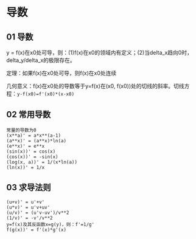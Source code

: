 # 导数

## 01 导数

y = f(x)在x0处可导，则：(1)f(x)在x0的领域内有定义；(2)当delta_x趋向0时，delta_y/delta_x的极限存在。

定理：如果f(x)在x0处可导，则f(x)在x0处连续

几何意义：f(x)在x0处的导数等于y=f(x)在(x0, f(x0))处的切线的斜率。切线方程：`y-f(x0)=f'(x0)*(x-x0)`

## 02 常用导数

```
常量的导数为0
(x**a)' = a*x**(a-1)
(a**x)' = (a**x)*ln(a)
(e**x)' = e**x
(sin(x))' = cos(x)
(cos(x))' = -sin(x)
(log(x, a))' = 1/(x*ln(a))
(ln(x))' = 1/x
```

## 03 求导法则

```
(u+v)' = u'+v'
(u*v)' = u'v+uv'
(u/v)' = (u'v-uv')/v**2
(1/v)' = -v'/v**2
y=f(x)及其反函数x=g(y)，则：f'=1/g'
f(g(x))' = f'(x)*g'(x)
```




